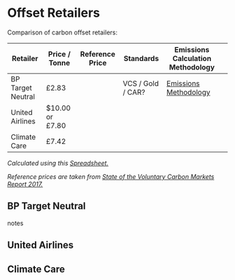 # Offset Retailers

Comparison of carbon offset retailers:




| Retailer | Price / Tonne | Reference Price | Standards  | Emissions Calculation Methodology  |   |
|---|---|---|---|---|---|
| BP Target Neutral | £2.83  | | VCS / Gold / CAR?  | [Emissions Methodology](https://www.bptargetneutral.com/uk/calculate/bundles/offset/pdf/uk/BP-Target-Neutral_Online-Calculator-Transport-Emissions-Methodology-Statement_April2017.pdf) |   |
| United Airlines  | $10.00 or £7.80 | |   |   |   |
| Climate Care  |  £7.42 | |  |   |   |

_Calculated using this [Spreadsheet.](https://docs.google.com/spreadsheets/d/1ectCQTRMKzMlgV0yDgbKjDXENRO9p-RCFiUpMnurfx8/pubhtml)_

_Reference prices are taken from [State of the Voluntary Carbon Markets Report 2017.](http://www.forest-trends.org/documents/files/doc_5591.pdf#)_

## BP Target Neutral

notes

## United Airlines 

## Climate Care 
